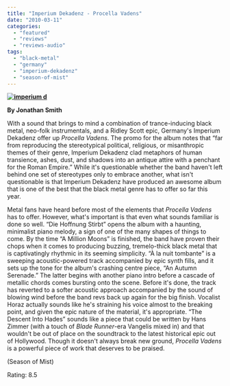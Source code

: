 ```yaml
---
title: "Imperium Dekadenz - Procella Vadens"
date: "2010-03-11"
categories: 
  - "featured"
  - "reviews"
  - "reviews-audio"
tags: 
  - "black-metal"
  - "germany"
  - "imperium-dekadenz"
  - "season-of-mist"
---
```


**[![imperium d](http://www.hellbound.ca/wp-content/uploads/2010/03/imperium-d-300x300.jpg "imperium d")](http://www.hellbound.ca/wp-content/uploads/2010/03/imperium-d.jpg)**

**By Jonathan Smith**

With a sound that brings to mind a combination of trance-inducing black metal, neo-folk instrumentals, and a Ridley Scott epic, Germany's Imperium Dekadenz offer up _Procella Vadens_. The promo for the album notes that “far from reproducing the stereotypical political, religious, or misanthropic themes of their genre, Imperium Dekadenz clad metaphors of human transience, ashes, dust, and shadows into an antique attire with a penchant for the Roman Empire.” While it's questionable whether the band haven't left behind one set of stereotypes only to embrace another, what isn't questionable is that Imperium Dekadenz have produced an awesome album that is one of the best that the black metal genre has to offer so far this year.

Metal fans have heard before most of the elements that _Procella Vadens_ has to offer. However, what's important is that even what sounds familiar is done so well. “Die Hoffnung Stirbt” opens the album with a haunting, minimalist piano melody, a sign of one of the many shapes of things to come. By the time “A Million Moons” is finished, the band have proven their chops when it comes to producing buzzing, tremelo-thick black metal that is captivatingly rhythmic in its seeming simplicity. “À la nuit tombante” is a sweeping acoustic-powered track accompanied by epic synth fills, and it sets up the tone for the album's crashing centre piece, “An Autumn Serenade.” The latter begins with another piano intro before a cascade of metallic chords comes bursting onto the scene. Before it's done, the track has reverted to a softer acoustic approach accompanied by the sound of blowing wind before the band revs back up again for the big finish. Vocalist Horaz actually sounds like he's straining his voice almost to the breaking point, and given the epic nature of the material, it's appropriate. “The Descent Into Hades” sounds like a piece that could be written by Hans Zimmer (with a touch of _Blade Runner_\-era Vangelis mixed in) and that wouldn't be out of place on the soundtrack to the latest historical epic out of Hollywood. Though it doesn't always break new ground, _Procella Vadens_ is a powerful piece of work that deserves to be praised.

(Season of Mist)

Rating: 8.5
